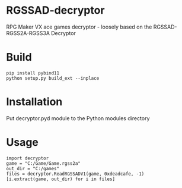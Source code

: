 # RGSSAD-decryptor
RPG Maker VX ace games decryptor - loosely based on the RGSSAD-RGSS2A-RGSS3A Decryptor

# Build

```
pip install pybind11
python setup.py build_ext --inplace
```

# Installation

Put decryptor.pyd module to the Python modules directory

# Usage

```
import decryptor
game = "C:/Game/Game.rgss2a"
out_dir = "C:/games"
files = decryptor.ReadRGSSADV1(game, 0xdeadcafe, -1)
[i.extract(game, out_dir) for i in files]
```
